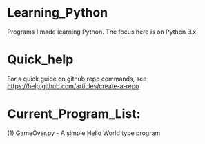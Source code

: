 Learning_Python
===============

Programs I made learning Python. The focus here is on Python 3.x.

Quick_help
===============
For a quick guide on github repo commands, see https://help.github.com/articles/create-a-repo

Current_Program_List:
===============
(1) GameOver.py - A simple Hello World type program
